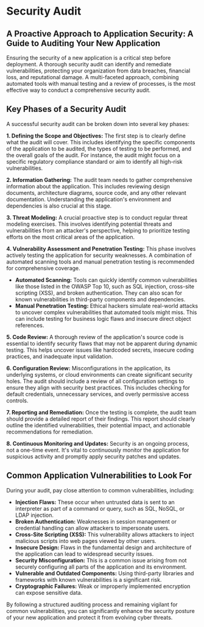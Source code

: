# Security Audit

## A Proactive Approach to Application Security: A Guide to Auditing Your New Application

Ensuring the security of a new application is a critical step before deployment. A thorough security audit can identify and remediate vulnerabilities, protecting your organization from data breaches, financial loss, and reputational damage. A multi-faceted approach, combining automated tools with manual testing and a review of processes, is the most effective way to conduct a comprehensive security audit.

## Key Phases of a Security Audit

A successful security audit can be broken down into several key phases:

**1. Defining the Scope and Objectives:** The first step is to clearly define what the audit will cover. This includes identifying the specific components of the application to be audited, the types of testing to be performed, and the overall goals of the audit. For instance, the audit might focus on a specific regulatory compliance standard or aim to identify all high-risk vulnerabilities.

**2. Information Gathering:** The audit team needs to gather comprehensive information about the application. This includes reviewing design documents, architecture diagrams, source code, and any other relevant documentation. Understanding the application's environment and dependencies is also crucial at this stage.

**3. Threat Modeling:** A crucial proactive step is to conduct regular threat modeling exercises. This involves identifying potential threats and vulnerabilities from an attacker's perspective, helping to prioritize testing efforts on the most critical areas of the application.

**4. Vulnerability Assessment and Penetration Testing:** This phase involves actively testing the application for security weaknesses. A combination of automated scanning tools and manual penetration testing is recommended for comprehensive coverage.

*   **Automated Scanning:** Tools can quickly identify common vulnerabilities like those listed in the OWASP Top 10, such as SQL injection, cross-site scripting (XSS), and broken authentication. They can also scan for known vulnerabilities in third-party components and dependencies.
*   **Manual Penetration Testing:** Ethical hackers simulate real-world attacks to uncover complex vulnerabilities that automated tools might miss. This can include testing for business logic flaws and insecure direct object references.

**5. Code Review:** A thorough review of the application's source code is essential to identify security flaws that may not be apparent during dynamic testing. This helps uncover issues like hardcoded secrets, insecure coding practices, and inadequate input validation.

**6. Configuration Review:** Misconfigurations in the application, its underlying systems, or cloud environments can create significant security holes. The audit should include a review of all configuration settings to ensure they align with security best practices. This includes checking for default credentials, unnecessary services, and overly permissive access controls.

**7. Reporting and Remediation:** Once the testing is complete, the audit team should provide a detailed report of their findings. This report should clearly outline the identified vulnerabilities, their potential impact, and actionable recommendations for remediation.

**8. Continuous Monitoring and Updates:** Security is an ongoing process, not a one-time event. It's vital to continuously monitor the application for suspicious activity and promptly apply security patches and updates.

## Common Application Vulnerabilities to Look For

During your audit, pay close attention to common vulnerabilities, including:

*   **Injection Flaws:** These occur when untrusted data is sent to an interpreter as part of a command or query, such as SQL, NoSQL, or LDAP injection.
*   **Broken Authentication:** Weaknesses in session management or credential handling can allow attackers to impersonate users.
*   **Cross-Site Scripting (XSS):** This vulnerability allows attackers to inject malicious scripts into web pages viewed by other users.
*   **Insecure Design:** Flaws in the fundamental design and architecture of the application can lead to widespread security issues.
*   **Security Misconfiguration:** This is a common issue arising from not securely configuring all parts of the application and its environment.
*   **Vulnerable and Outdated Components:** Using third-party libraries and frameworks with known vulnerabilities is a significant risk.
*   **Cryptographic Failures:** Weak or improperly implemented encryption can expose sensitive data.

By following a structured auditing process and remaining vigilant for common vulnerabilities, you can significantly enhance the security posture of your new application and protect it from evolving cyber threats.


